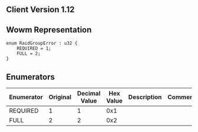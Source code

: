 ## Client Version 1.12

## Wowm Representation
```rust,ignore
enum RaidGroupError : u32 {
    REQUIRED = 1;    
    FULL = 2;    
}

```
## Enumerators
| Enumerator | Original | Decimal Value | Hex Value | Description | Comment |
| --------- | -------- | ------------- | --------- | ----------- | ------- |
| REQUIRED | 1 | 1 | 0x1 |  |  |
| FULL | 2 | 2 | 0x2 |  |  |
